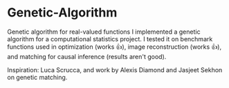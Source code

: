 # Genetic-Algorithm
Genetic algorithm for real-valued functions
I implemented a genetic algorithm for a computational statistics project. I tested it on benchmark functions used in optimization (works 👍), image reconstruction (works 👍), and matching for causal inference (results aren't good).

Inspiration: Luca Scrucca, and work by Alexis Diamond and Jasjeet Sekhon on genetic matching.
